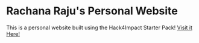# Rachana Raju's Personal Website
This is a personal website built using the Hack4Impact Starter Pack!
<this is a website>
[Visit it Here!](https://rachanaraju3.github.io)